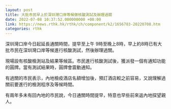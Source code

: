```yaml
---
layout: post
title: 大批市民早上於深圳灣口岸等候做核酸測試及辦理過關
date: 2022-07-08 10:37:52.000000000 +08:00
link: https://news.rthk.hk/rthk/ch/component/k2/1656783-20220708.htm
categories: rthk
---
```


深圳灣口岸今日起延長通關時間，提早至上午 9時至晚上8時，早上約8時已有大批市民在深圳灣口岸等候進行核酸測試，然後辦理過關。

現場設有核酸檢測站及結果等候區。市民進行核酸測試後，獲派發一個有通知功能的圓牌。當有測試結果時，圓牌會震動通知。

有過關的市民表示，內地檢疫酒店名額增加後，預訂酒店較之前容易，又說理解過關前要進行的檢測程序及等候時間。

有兩年多未有回內地的市民說，今日通關時間提早，特意也早些前來返內地探望親人。

